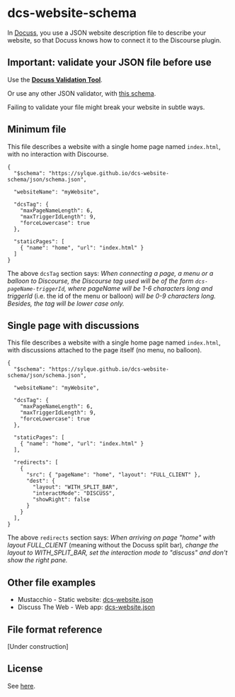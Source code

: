 # dcs-website-schema

In [Docuss](https://github.com/sylque/docuss), you use a JSON website
description file to describe your website, so that Docuss knows how to connect
it to the Discourse plugin.

## Important: validate your JSON file before use

Use the
**[Docuss Validation Tool](https://sylque.github.io/dcs-website-schema/public/validate.html)**.

Or use any other JSON validator, with
[this schema](https://sylque.github.io/dcs-website-schema/json/schema.json).

Failing to validate your file might break your website in subtle ways.

## Minimum file

This file describes a website with a single home page named `index.html`, with
no interaction with Discourse.

```
{
  "$schema": "https://sylque.github.io/dcs-website-schema/json/schema.json",

  "websiteName": "myWebsite",

  "dcsTag": {
    "maxPageNameLength": 6,
    "maxTriggerIdLength": 9,
    "forceLowercase": true
  },

  "staticPages": [
    { "name": "home", "url": "index.html" }
  ]
}
```

The above `dcsTag` section says: _When connecting a page, a menu or a balloon to
Discourse, the Discourse tag used will be of the form `dcs-pageName-triggerId`,
where pageName will be 1-6 characters long and triggerId_ (i.e. the id of the
menu or balloon) _will be 0-9 characters long. Besides, the tag will be lower
case only._

## Single page with discussions

This file describes a website with a single home page named `index.html`, with
discussions attached to the page itself (no menu, no balloon).

```
{
  "$schema": "https://sylque.github.io/dcs-website-schema/json/schema.json",

  "websiteName": "myWebsite",

  "dcsTag": {
    "maxPageNameLength": 6,
    "maxTriggerIdLength": 9,
    "forceLowercase": true
  },

  "staticPages": [
    { "name": "home", "url": "index.html" }
  ],

  "redirects": [
    {
      "src": { "pageName": "home", "layout": "FULL_CLIENT" },
      "dest": {
        "layout": "WITH_SPLIT_BAR",
        "interactMode": "DISCUSS",
        "showRight": false
      }
    }
  ],
}
```

The above `redirects` section says: _When arriving on page "home" with layout
FULL_CLIENT_ (meaning without the Docuss split bar)_, change the layout to
WITH_SPLIT_BAR, set the interaction mode to "discuss" and don't show the right
pane._

## Other file examples

- Mustacchio - Static website:
  [dcs-website.json](https://github.com/sylque/dcs-client/blob/master/demos/mustacchio/dcs-website.json)
- Discuss The Web - Web app:
  [dcs-website.json](https://github.com/sylque/discuss-the-web/blob/master/public/dcs-website.json)

## File format reference

[Under construction]

## License

See [here](https://github.com/sylque/docuss#license).
